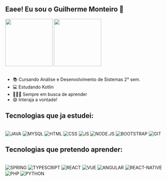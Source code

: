 ## Eaee! Eu sou o Guilherme Monteiro 👋

<div style="display: inline-block">
  <img height="150em" src="https://github-readme-stats.vercel.app/api?username=Guilherme-VMonteiro&hide=contribs,prs&show_icons=true&theme=dracula"/>
  <img height="150em" src="https://github-readme-stats.vercel.app/api/top-langs/?username=Guilherme-VMonteiro&theme=dracula"/>
</div>

## 

  - 📚 Cursando Análise e Desenvolvimento de Sistemas 2° sem.
  - 💻 Estudando Kotlin
  - 👨🏻‍🎓 Sempre em busca de aprender
  - 😄 Interaja a vontade!


## Tecnologias que ja estudei:
<div style="display: inline-block"><br>
    <img align="center" alt="JAVA" src="https://img.shields.io/badge/Java-ED8B00?style=for-the-badge&logo=openjdk&logoColor=white">
    <img align="center" alt="MYSQL" src="https://img.shields.io/badge/MySQL-00000F?style=for-the-badge&logo=mysql&logoColor=white">
    <img align="center" alt="HTML" src="https://img.shields.io/badge/HTML5-E34F26?style=for-the-badge&logo=html5&logoColor=white">
    <img align="center" alt="CSS" src="https://img.shields.io/badge/CSS3-1572B6?style=for-the-badge&logo=css3&logoColor=white">
    <img align="center" alt="JS" src="https://img.shields.io/badge/JavaScript-323330?style=for-the-badge&logo=javascript&logoColor=F7DF1E">
    <img align="center" alt="NODE.JS" src="https://img.shields.io/badge/Node.js-43853D?style=for-the-badge&logo=node.js&logoColor=white">
    <img align="center" alt="BOOTSTRAP" src="https://img.shields.io/badge/Bootstrap-563D7C?style=for-the-badge&logo=bootstrap&logoColor=white">
    <img align="center" alt="GIT" src="https://img.shields.io/badge/GIT-E44C30?style=for-the-badge&logo=git&logoColor=white">
</div>

## Tecnologias que pretendo aprender:
<div style="display: inline-block"><br>
    <img align="center" alt="SPRING" src="https://img.shields.io/badge/Spring-6DB33F?style=for-the-badge&logo=spring&logoColor=white">
    <img align="center" alt="TYPESCRIPT" src="https://img.shields.io/badge/TypeScript-007ACC?style=for-the-badge&logo=typescript&logoColor=white">
    <img align="center" alt="REACT" src="https://img.shields.io/badge/React-20232A?style=for-the-badge&logo=react&logoColor=61DAFB">
    <img align="center" alt="VUE" src="https://img.shields.io/badge/Vue.js-35495E?style=for-the-badge&logo=vue.js&logoColor=4FC08D">
    <img align="center" alt="ANGULAR" src="https://img.shields.io/badge/Angular-DD0031?style=for-the-badge&logo=angular&logoColor=white">
    <img align="center" alt="REACT-NATIVE" src="https://img.shields.io/badge/React_Native-20232A?style=for-the-badge&logo=react&logoColor=61DAFB">
    <img align="center" alt="PHP" src="https://img.shields.io/badge/PHP-777BB4?style=for-the-badge&logo=php&logoColor=white">
    <img align="center" alt="PYTHON" src="https://img.shields.io/badge/Python-14354C?style=for-the-badge&logo=python&logoColor=white">
</div>
